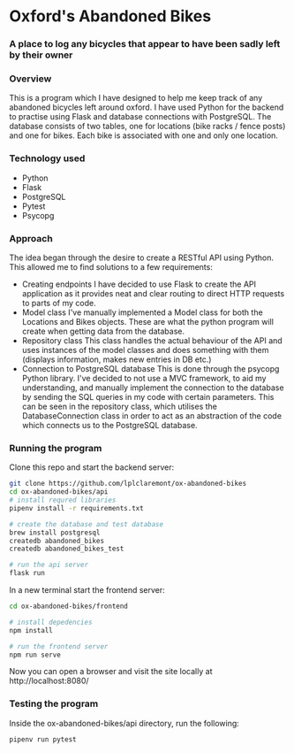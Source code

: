 # Oxford's Abandoned Bikes
### A place to log any bicycles that appear to have been sadly left by their owner

### Overview
This is a program which I have designed to help me keep track of any abandoned bicycles left around oxford. I have used Python for the backend to practise using Flask and database connections with PostgreSQL.
The database consists of two tables, one for locations (bike racks / fence posts) and one for bikes. Each bike is associated with one and only one location.

### Technology used
- Python
- Flask
- PostgreSQL
- Pytest
- Psycopg

### Approach
The idea began through the desire to create a RESTful API using Python. This allowed me to find solutions to a few requirements:
- Creating endpoints
I have decided to use Flask to create the API application as it provides neat and clear routing to direct HTTP requests to parts of my code.
- Model class
I've manually implemented a Model class for both the Locations and Bikes objects. These are what the python program will create when getting data from the database.
- Repository class
This class handles the actual behaviour of the API and uses instances of the model classes and does something with them (displays information, makes new entries in DB etc.)
- Connection to PostgreSQL database
This is done through the psycopg Python library. I've decided to not use a MVC framework, to aid my understanding, and manually implement the connection to the database by sending the SQL queries in my code with certain parameters. This can be seen in the repository class, which utilises the DatabaseConnection class in order to act as an abstraction of the code which connects us to the PostgreSQL database.

### Running the program
Clone this repo and start the backend server:
```bash
git clone https://github.com/lplclaremont/ox-abandoned-bikes
cd ox-abandoned-bikes/api
# install requred libraries
pipenv install -r requirements.txt

# create the database and test database
brew install postgresql
createdb abandoned_bikes
createdb abandoned_bikes_test

# run the api server
flask run
```
In a new terminal start the frontend server:

```bash
cd ox-abandoned-bikes/frontend

# install depedencies
npm install

# run the frontend server
npm run serve
```

Now you can open a browser and visit the site locally at http://localhost:8080/

### Testing the program
Inside the ox-abandoned-bikes/api directory, run the following:

```bash
pipenv run pytest
```